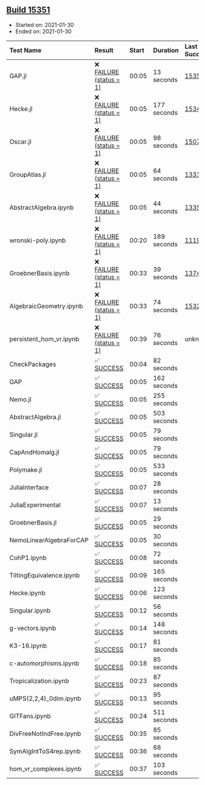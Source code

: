 ## [Build 15351](https://oscarci.mathematik.uni-kl.de/job/oscar/15351/)

* Started on: 2021-01-30
* Ended on: 2021-01-30

| Test Name    | Result | Start | Duration | Last Success | First Failure |
|:-------------|:-------|:------|:---------|:-------------|:--------------|
| GAP.jl | ❌ [FAILURE (status = 1)](https://oscarci.mathematik.uni-kl.de/job/oscar/15351/artifact/logs/build-15351/GAP.jl.log) | 00:05 | 13 seconds | [15350](https://oscarci.mathematik.uni-kl.de/job/oscar/15350/) | [15351](https://oscarci.mathematik.uni-kl.de/job/oscar/15351/) |
| Hecke.jl | ❌ [FAILURE (status = 1)](https://oscarci.mathematik.uni-kl.de/job/oscar/15351/artifact/logs/build-15351/Hecke.jl.log) | 00:05 | 177 seconds | [15344](https://oscarci.mathematik.uni-kl.de/job/oscar/15344/) | [15348](https://oscarci.mathematik.uni-kl.de/job/oscar/15348/) |
| Oscar.jl | ❌ [FAILURE (status = 1)](https://oscarci.mathematik.uni-kl.de/job/oscar/15351/artifact/logs/build-15351/Oscar.jl.log) | 00:05 | 98 seconds | [15079](https://oscarci.mathematik.uni-kl.de/job/oscar/15079/) | [15080](https://oscarci.mathematik.uni-kl.de/job/oscar/15080/) |
| GroupAtlas.jl | ❌ [FAILURE (status = 1)](https://oscarci.mathematik.uni-kl.de/job/oscar/15351/artifact/logs/build-15351/GroupAtlas.jl.log) | 00:05 | 64 seconds | [13311](https://oscarci.mathematik.uni-kl.de/job/oscar/13311/) | [13312](https://oscarci.mathematik.uni-kl.de/job/oscar/13312/) |
| AbstractAlgebra.ipynb | ❌ [FAILURE (status = 1)](https://oscarci.mathematik.uni-kl.de/job/oscar/15351/artifact/logs/build-15351/AbstractAlgebra.ipynb.log) | 00:05 | 44 seconds | [13355](https://oscarci.mathematik.uni-kl.de/job/oscar/13355/) | [13356](https://oscarci.mathematik.uni-kl.de/job/oscar/13356/) |
| wronski-poly.ipynb | ❌ [FAILURE (status = 1)](https://oscarci.mathematik.uni-kl.de/job/oscar/15351/artifact/logs/build-15351/wronski-poly.ipynb.log) | 00:20 | 189 seconds | [11192](https://oscarci.mathematik.uni-kl.de/job/oscar/11192/) | [11193](https://oscarci.mathematik.uni-kl.de/job/oscar/11193/) |
| GroebnerBasis.ipynb | ❌ [FAILURE (status = 1)](https://oscarci.mathematik.uni-kl.de/job/oscar/15351/artifact/logs/build-15351/GroebnerBasis.ipynb.log) | 00:33 | 39 seconds | [13748](https://oscarci.mathematik.uni-kl.de/job/oscar/13748/) | [13749](https://oscarci.mathematik.uni-kl.de/job/oscar/13749/) |
| AlgebraicGeometry.ipynb | ❌ [FAILURE (status = 1)](https://oscarci.mathematik.uni-kl.de/job/oscar/15351/artifact/logs/build-15351/AlgebraicGeometry.ipynb.log) | 00:33 | 74 seconds | [15322](https://oscarci.mathematik.uni-kl.de/job/oscar/15322/) | [15323](https://oscarci.mathematik.uni-kl.de/job/oscar/15323/) |
| persistent_hom_vr.ipynb | ❌ [FAILURE (status = 1)](https://oscarci.mathematik.uni-kl.de/job/oscar/15351/artifact/logs/build-15351/persistent_hom_vr.ipynb.log) | 00:39 | 76 seconds | unknown | unknown |
| CheckPackages | ✅ [SUCCESS](https://oscarci.mathematik.uni-kl.de/job/oscar/15351/artifact/logs/build-15351/CheckPackages.log) | 00:04 | 82 seconds |  |  |
| GAP | ✅ [SUCCESS](https://oscarci.mathematik.uni-kl.de/job/oscar/15351/artifact/logs/build-15351/GAP.log) | 00:05 | 162 seconds |  |  |
| Nemo.jl | ✅ [SUCCESS](https://oscarci.mathematik.uni-kl.de/job/oscar/15351/artifact/logs/build-15351/Nemo.jl.log) | 00:05 | 255 seconds |  |  |
| AbstractAlgebra.jl | ✅ [SUCCESS](https://oscarci.mathematik.uni-kl.de/job/oscar/15351/artifact/logs/build-15351/AbstractAlgebra.jl.log) | 00:05 | 503 seconds |  |  |
| Singular.jl | ✅ [SUCCESS](https://oscarci.mathematik.uni-kl.de/job/oscar/15351/artifact/logs/build-15351/Singular.jl.log) | 00:05 | 79 seconds |  |  |
| CapAndHomalg.jl | ✅ [SUCCESS](https://oscarci.mathematik.uni-kl.de/job/oscar/15351/artifact/logs/build-15351/CapAndHomalg.jl.log) | 00:05 | 79 seconds |  |  |
| Polymake.jl | ✅ [SUCCESS](https://oscarci.mathematik.uni-kl.de/job/oscar/15351/artifact/logs/build-15351/Polymake.jl.log) | 00:05 | 533 seconds |  |  |
| JuliaInterface | ✅ [SUCCESS](https://oscarci.mathematik.uni-kl.de/job/oscar/15351/artifact/logs/build-15351/JuliaInterface.log) | 00:07 | 28 seconds |  |  |
| JuliaExperimental | ✅ [SUCCESS](https://oscarci.mathematik.uni-kl.de/job/oscar/15351/artifact/logs/build-15351/JuliaExperimental.log) | 00:07 | 13 seconds |  |  |
| GroebnerBasis.jl | ✅ [SUCCESS](https://oscarci.mathematik.uni-kl.de/job/oscar/15351/artifact/logs/build-15351/GroebnerBasis.jl.log) | 00:05 | 29 seconds |  |  |
| NemoLinearAlgebraForCAP | ✅ [SUCCESS](https://oscarci.mathematik.uni-kl.de/job/oscar/15351/artifact/logs/build-15351/NemoLinearAlgebraForCAP.log) | 00:05 | 30 seconds |  |  |
| CohP1.ipynb | ✅ [SUCCESS](https://oscarci.mathematik.uni-kl.de/job/oscar/15351/artifact/logs/build-15351/CohP1.ipynb.log) | 00:08 | 72 seconds |  |  |
| TiltingEquivalence.ipynb | ✅ [SUCCESS](https://oscarci.mathematik.uni-kl.de/job/oscar/15351/artifact/logs/build-15351/TiltingEquivalence.ipynb.log) | 00:09 | 165 seconds |  |  |
| Hecke.ipynb | ✅ [SUCCESS](https://oscarci.mathematik.uni-kl.de/job/oscar/15351/artifact/logs/build-15351/Hecke.ipynb.log) | 00:06 | 123 seconds |  |  |
| Singular.ipynb | ✅ [SUCCESS](https://oscarci.mathematik.uni-kl.de/job/oscar/15351/artifact/logs/build-15351/Singular.ipynb.log) | 00:12 | 56 seconds |  |  |
| g-vectors.ipynb | ✅ [SUCCESS](https://oscarci.mathematik.uni-kl.de/job/oscar/15351/artifact/logs/build-15351/g-vectors.ipynb.log) | 00:14 | 148 seconds |  |  |
| K3-16.ipynb | ✅ [SUCCESS](https://oscarci.mathematik.uni-kl.de/job/oscar/15351/artifact/logs/build-15351/K3-16.ipynb.log) | 00:17 | 81 seconds |  |  |
| c-automorphisms.ipynb | ✅ [SUCCESS](https://oscarci.mathematik.uni-kl.de/job/oscar/15351/artifact/logs/build-15351/c-automorphisms.ipynb.log) | 00:18 | 85 seconds |  |  |
| Tropicalization.ipynb | ✅ [SUCCESS](https://oscarci.mathematik.uni-kl.de/job/oscar/15351/artifact/logs/build-15351/Tropicalization.ipynb.log) | 00:23 | 87 seconds |  |  |
| uMPS(2,2,4)_0dim.ipynb | ✅ [SUCCESS](https://oscarci.mathematik.uni-kl.de/job/oscar/15351/artifact/logs/build-15351/uMPS-2-2-4-_0dim.ipynb.log) | 00:13 | 95 seconds |  |  |
| GITFans.ipynb | ✅ [SUCCESS](https://oscarci.mathematik.uni-kl.de/job/oscar/15351/artifact/logs/build-15351/GITFans.ipynb.log) | 00:24 | 511 seconds |  |  |
| DivFreeNotIndFree.ipynb | ✅ [SUCCESS](https://oscarci.mathematik.uni-kl.de/job/oscar/15351/artifact/logs/build-15351/DivFreeNotIndFree.ipynb.log) | 00:35 | 85 seconds |  |  |
| SymAlgIntToS4rep.ipynb | ✅ [SUCCESS](https://oscarci.mathematik.uni-kl.de/job/oscar/15351/artifact/logs/build-15351/SymAlgIntToS4rep.ipynb.log) | 00:36 | 68 seconds |  |  |
| hom_vr_complexes.ipynb | ✅ [SUCCESS](https://oscarci.mathematik.uni-kl.de/job/oscar/15351/artifact/logs/build-15351/hom_vr_complexes.ipynb.log) | 00:37 | 103 seconds |  |  |
